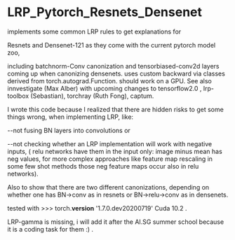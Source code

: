 # LRP_Pytorch_Resnets_Densenet
implements some common LRP rules to get explanations for 

Resnets and Densenet-121 as they come with the current pytorch model zoo, 

including batchnorm-Conv canonization and tensorbiased-conv2d layers coming up when canonizing densenets. 
uses custom backward via classes derived from torch.autograd.Function. should work on a GPU. See also innvestigate (Max Alber) with upcoming changes to tensorflow2.0 , lrp-toolbox (Sebastian), torchray (Ruth Fong), captum.

I wrote this code because I realized that there are hidden risks to get some things wrong, when implementing LRP, like:

--not fusing BN layers into convolutions or 

--not checking whether an LRP implementation will work with negative inputs, ( relu networks have them in the input only: image minus mean has neg values, for more complex approaches like feature map rescaling in some few shot methods those neg feature maps occur also in relu networks). 

Also to show that there are two different canonizations, depending on whether one has BN->conv as in resnets or BN->relu->conv as in densenets.

tested with >>> torch.__version__
'1.7.0.dev20200719'
Cuda 10.2 .

LRP-gamma is missing, i will add it after the AI.SG summer school because it is a coding task for them :) .
